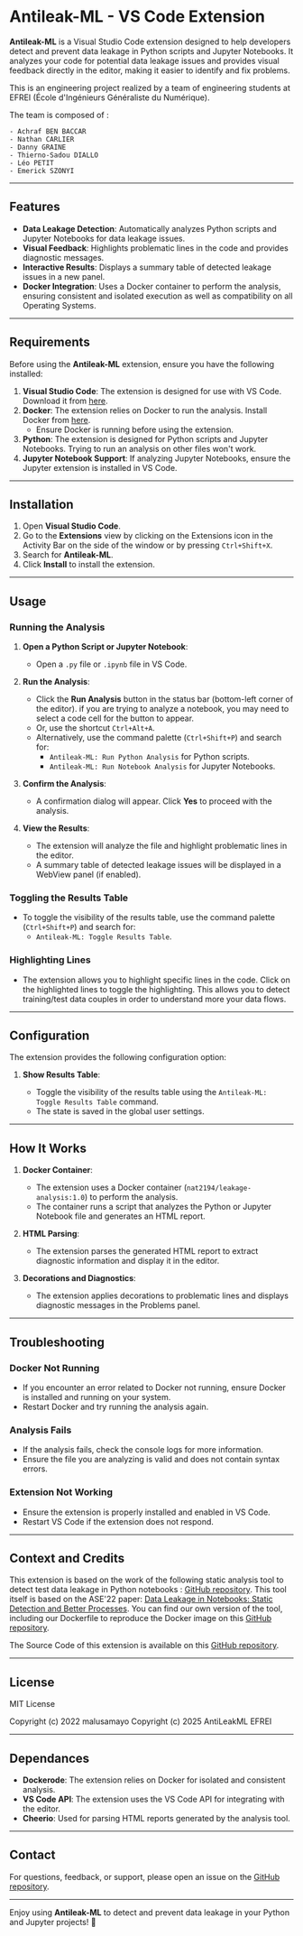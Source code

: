 # Antileak-ML - VS Code Extension

**Antileak-ML** is a Visual Studio Code extension designed to help developers detect and prevent data leakage in Python scripts and Jupyter Notebooks. It analyzes your code for potential data leakage issues and provides visual feedback directly in the editor, making it easier to identify and fix problems.

This is an engineering project realized by a team of engineering students at EFREI (École d'Ingénieurs Généraliste du Numérique).

The team is composed of :

    - Achraf BEN BACCAR
    - Nathan CARLIER
    - Danny GRAINE
    - Thierno-Sadou DIALLO
    - Léo PETIT
    - Emerick SZONYI

---

## Features

- **Data Leakage Detection**: Automatically analyzes Python scripts and Jupyter Notebooks for data leakage issues.
- **Visual Feedback**: Highlights problematic lines in the code and provides diagnostic messages.
- **Interactive Results**: Displays a summary table of detected leakage issues in a new panel.
- **Docker Integration**: Uses a Docker container to perform the analysis, ensuring consistent and isolated execution as well as compatibility on all Operating Systems.

---

## Requirements

Before using the **Antileak-ML** extension, ensure you have the following installed:

1. **Visual Studio Code**: The extension is designed for use with VS Code. Download it from [here](https://code.visualstudio.com/).
2. **Docker**: The extension relies on Docker to run the analysis. Install Docker from [here](https://www.docker.com/).
   - Ensure Docker is running before using the extension.
3. **Python**: The extension is designed for Python scripts and Jupyter Notebooks. Trying to run an analysis on other files won't work.
4. **Jupyter Notebook Support**: If analyzing Jupyter Notebooks, ensure the Jupyter extension is installed in VS Code.

---

## Installation

1. Open **Visual Studio Code**.
2. Go to the **Extensions** view by clicking on the Extensions icon in the Activity Bar on the side of the window or by pressing `Ctrl+Shift+X`.
3. Search for **Antileak-ML**.
4. Click **Install** to install the extension.

---

## Usage

### Running the Analysis

1. **Open a Python Script or Jupyter Notebook**:

   - Open a `.py` file or `.ipynb` file in VS Code.

2. **Run the Analysis**:

   - Click the **Run Analysis** button in the status bar (bottom-left corner of the editor). if you are trying to analyze a notebook, you may need to select a code cell for the button to appear.
   - Or, use the shortcut `Ctrl+Alt+A`.
   - Alternatively, use the command palette (`Ctrl+Shift+P`) and search for:
     - `Antileak-ML: Run Python Analysis` for Python scripts.
     - `Antileak-ML: Run Notebook Analysis` for Jupyter Notebooks.

3. **Confirm the Analysis**:

   - A confirmation dialog will appear. Click **Yes** to proceed with the analysis.

4. **View the Results**:
   - The extension will analyze the file and highlight problematic lines in the editor.
   - A summary table of detected leakage issues will be displayed in a WebView panel (if enabled).

### Toggling the Results Table

- To toggle the visibility of the results table, use the command palette (`Ctrl+Shift+P`) and search for:
  - `Antileak-ML: Toggle Results Table`.

### Highlighting Lines

- The extension allows you to highlight specific lines in the code. Click on the highlighted lines to toggle the highlighting. This allows you to detect training/test data couples in order to understand more your data flows.

---

## Configuration

The extension provides the following configuration option:

1. **Show Results Table**:

   - Toggle the visibility of the results table using the `Antileak-ML: Toggle Results Table` command.
   - The state is saved in the global user settings.

---

## How It Works

1. **Docker Container**:

   - The extension uses a Docker container (`nat2194/leakage-analysis:1.0`) to perform the analysis.
   - The container runs a script that analyzes the Python or Jupyter Notebook file and generates an HTML report.

2. **HTML Parsing**:

   - The extension parses the generated HTML report to extract diagnostic information and display it in the editor.

3. **Decorations and Diagnostics**:
   - The extension applies decorations to problematic lines and displays diagnostic messages in the Problems panel.

---

## Troubleshooting

### Docker Not Running

- If you encounter an error related to Docker not running, ensure Docker is installed and running on your system.
- Restart Docker and try running the analysis again.

### Analysis Fails

- If the analysis fails, check the console logs for more information.
- Ensure the file you are analyzing is valid and does not contain syntax errors.

### Extension Not Working

- Ensure the extension is properly installed and enabled in VS Code.
- Restart VS Code if the extension does not respond.

---

## Context and Credits

This extension is based on the work of the following static analysis tool to detect test data leakage in Python notebooks : [GitHub repository](https://github.com/malusamayo/leakage-analysis).
This tool itself is based on the ASE'22 paper: [Data Leakage in Notebooks: Static Detection and Better Processes](https://www.cs.cmu.edu/~cyang3/papers/ase22.pdf).
You can find our own version of the tool, including our Dockerfile to reproduce the Docker image on this [GitHub repository](https://github.com/Nat2194/leakage-analysis).

The Source Code of this extension is available on this [GitHub repository](https://github.com/Nat2194/antileak-ml).

---

## License

MIT License

Copyright (c) 2022 malusamayo
Copyright (c) 2025 AntiLeakML EFREI

---

## Dependances

- **Dockerode**: The extension relies on Docker for isolated and consistent analysis.
- **VS Code API**: The extension uses the VS Code API for integrating with the editor.
- **Cheerio**: Used for parsing HTML reports generated by the analysis tool.

---

## Contact

For questions, feedback, or support, please open an issue on the [GitHub repository](https://github.com/Nat2194/antileak-ml).

---

Enjoy using **Antileak-ML** to detect and prevent data leakage in your Python and Jupyter projects! 🚀
